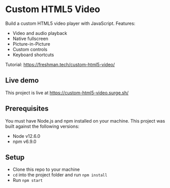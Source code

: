 # Custom HTML5 Video

Build a custom HTML5 video player with JavaScript. Features:

- Video and audio playback
- Native fullscreen
- Picture-in-Picture
- Custom controls
- Keyboard shortcuts

Tutorial: https://freshman.tech/custom-html5-video/

## Live demo

This project is live at https://custom-html5-video.surge.sh/

## Prerequisites

You must have Node.js and npm installed on your machine. This project was built against the following versions:

- Node v12.6.0
- npm v6.9.0

## Setup

- Clone this repo to your machine
- `cd` into the project folder and run `npm install`
- Run `npm start`
